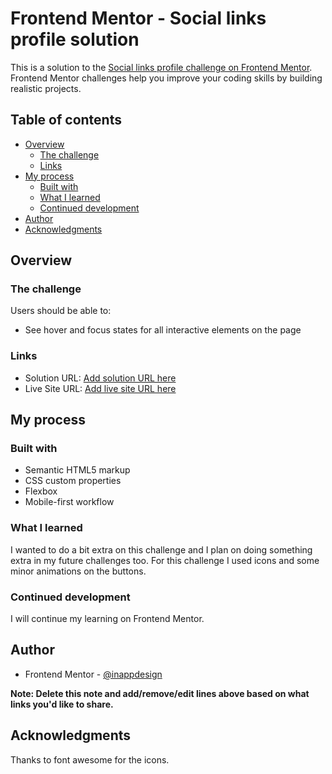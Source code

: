 # Frontend Mentor - Social links profile solution

This is a solution to the [Social links profile challenge on Frontend Mentor](https://www.frontendmentor.io/challenges/social-links-profile-UG32l9m6dQ). Frontend Mentor challenges help you improve your coding skills by building realistic projects.

## Table of contents

- [Overview](#overview)
  - [The challenge](#the-challenge)
  - [Links](#links)
- [My process](#my-process)
  - [Built with](#built-with)
  - [What I learned](#what-i-learned)
  - [Continued development](#continued-development)
- [Author](#author)
- [Acknowledgments](#acknowledgments)

## Overview

### The challenge

Users should be able to:

- See hover and focus states for all interactive elements on the page

### Links

- Solution URL: [Add solution URL here](https://your-solution-url.com)
- Live Site URL: [Add live site URL here](https://your-live-site-url.com)

## My process

### Built with

- Semantic HTML5 markup
- CSS custom properties
- Flexbox
- Mobile-first workflow

### What I learned

I wanted to do a bit extra on this challenge and I plan on doing something extra in my future challenges too. For this challenge I used icons and some minor animations on the buttons.

### Continued development

I will continue my learning on Frontend Mentor.

## Author

- Frontend Mentor - [@inappdesign](https://www.frontendmentor.io/profile/inappdesign)

**Note: Delete this note and add/remove/edit lines above based on what links you'd like to share.**

## Acknowledgments

Thanks to font awesome for the icons.
